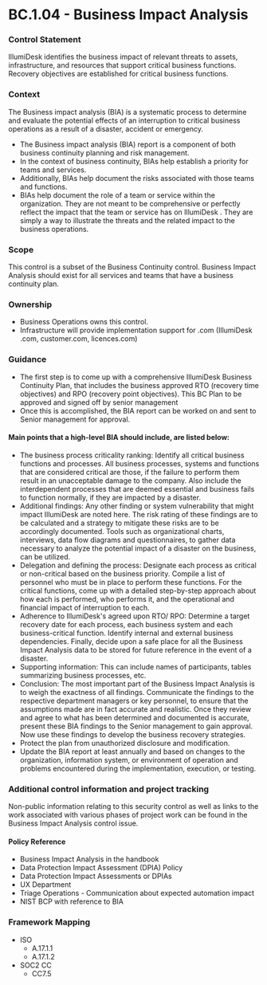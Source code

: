 # BC.1.04 - Business Impact Analysis



### Control Statement

IllumiDesk identifies the business impact of relevant threats to assets, infrastructure, and resources that support critical business functions. Recovery objectives are established for critical business functions.

###  Context

The Business impact analysis \(BIA\) is a systematic process to determine and evaluate the potential effects of an interruption to critical business operations as a result of a disaster, accident or emergency.

* The Business impact analysis \(BIA\) report is a component of both business continuity planning and risk management.
* In the context of business continuity, BIAs help establish a priority for teams and services.
* Additionally, BIAs help document the risks associated with those teams and functions.
* BIAs help document the role of a team or service within the organization. They are not meant to be comprehensive or perfectly reflect the impact that the team or service has on IllumiDesk . They are simply a way to illustrate the threats and the related impact to the business operations.

###  Scope

This control is a subset of the Business Continuity control. Business Impact Analysis should exist for all services and teams that have a business continuity plan.

###  Ownership

* Business Operations owns this control.
* Infrastructure will provide implementation support for .com \(IllumiDesk .com, customer.com, licences.com\)

###  Guidance

* The first step is to come up with a comprehensive IllumiDesk Business Continuity Plan, that includes the business approved RTO \(recovery time objectives\) and RPO \(recovery point objectives\). This BC Plan to be approved and signed off by senior management
* Once this is accomplished, the BIA report can be worked on and sent to Senior management for approval.

####  Main points that a high-level BIA should include, are listed below:

* The business process criticality ranking: Identify all critical business functions and processes. All business processes, systems and functions that are considered critical are those, if the failure to perform them result in an unacceptable damage to the company. Also include the interdependent processes that are deemed essential and business fails to function normally, if they are impacted by a disaster.
* Additional findings: Any other finding or system vulnerability that might impact IllumiDesk are noted here. The risk rating of these findings are to be calculated and a strategy to mitigate these risks are to be accordingly documented. Tools such as organizational charts, interviews, data flow diagrams and questionnaires, to gather data necessary to analyze the potential impact of a disaster on the business, can be utilized.
* Delegation and defining the process: Designate each process as critical or non-critical based on the business priority. Compile a list of personnel who must be in place to perform these functions. For the critical functions, come up with a detailed step-by-step approach about how each is performed, who performs it, and the operational and financial impact of interruption to each.
* Adherence to IllumiDesk's agreed upon RTO/ RPO: Determine a target recovery date for each process, each business system and each business-critical function. Identify internal and external business dependencies. Finally, decide upon a safe place for all the Business Impact Analysis data to be stored for future reference in the event of a disaster.
* Supporting information: This can include names of participants, tables summarizing business processes, etc.
* Conclusion: The most important part of the Business Impact Analysis is to weigh the exactness of all findings. Communicate the findings to the respective department managers or key personnel, to ensure that the assumptions made are in fact accurate and realistic. Once they review and agree to what has been determined and documented is accurate, present these BIA findings to the Senior management to gain approval. Now use these findings to develop the business recovery strategies.
* Protect the plan from unauthorized disclosure and modification.
* Update the BIA report at least annually and based on changes to the organization, information system, or environment of operation and problems encountered during the implementation, execution, or testing.

###  Additional control information and project tracking

Non-public information relating to this security control as well as links to the work associated with various phases of project work can be found in the Business Impact Analysis control issue.

####  Policy Reference

* Business Impact Analysis in the handbook
* Data Protection Impact Assessment \(DPIA\) Policy
* Data Protection Impact Assessments or DPIAs
* UX Department
* Triage Operations - Communication about expected automation impact
* NIST BCP with reference to BIA

###  Framework Mapping

* ISO
  * A.17.1.1
  * A.17.1.2
* SOC2 CC
  * CC7.5

